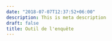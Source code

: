 ```yaml
---
date: "2018-07-07T12:37:52+06:00"
description: This is meta description
draft: false
title: Outil de l'enquête
---
```

